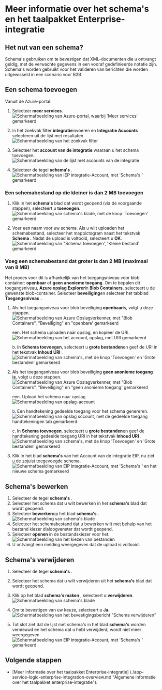 <properties
    pageTitle="Overzicht van schema's maken en de Enterprise-integratie Pack | Microsoft Azure"
    description="Informatie over het gebruik van schema's maken met de apps Enterprise Integration Pack en logica"
    services="logic-apps"
    documentationCenter=".net,nodejs,java"
    authors="msftman"
    manager="erikre"
    editor="cgronlun"/>

<tags
    ms.service="logic-apps"
    ms.workload="integration"
    ms.tgt_pltfrm="na"
    ms.devlang="na"
    ms.topic="article"
    ms.date="07/29/2016"
    ms.author="deonhe"/>

# <a name="learn-about-schemas-and-the-enterprise-integration-pack"></a>Meer informatie over het schema's en het taalpakket Enterprise-integratie  

## <a name="why-use-a-schema"></a>Het nut van een schema?
Schema's gebruiken om te bevestigen dat XML-documenten die u ontvangt geldig, met de verwachte gegevens in een vooraf gedefinieerde notatie zijn. Schema's worden gebruikt voor het valideren van berichten die worden uitgewisseld in een scenario voor B2B.

## <a name="add-a-schema"></a>Een schema toevoegen
Vanuit de Azure-portal:  

1. Selecteer **meer services**.  
![Schermafbeelding van Azure-portal, waarbij 'Meer services' gemarkeerd](./media/app-service-logic-enterprise-integration-overview/overview-11.png)    

2. In het zoekvak filter **integratie**invoeren en **Integratie Accounts** selecteren uit de lijst met resultaten.     
![Schermafbeelding van het zoekvak filter](./media/app-service-logic-enterprise-integration-overview/overview-21.png)  
3. Selecteer het **account van de integratie** waaraan u het schema toevoegen.    
![Schermafbeelding van de lijst met accounts van de integratie](./media/app-service-logic-enterprise-integration-overview/overview-31.png)  

4. Selecteer de tegel **schema's** .  
![Schermafbeelding van IEP integratie-Account, met 'Schema's ' gemarkeerd](./media/app-service-logic-enterprise-integration-schemas/schema-11.png)  

### <a name="add-a-schema-file-less-than-2-mb"></a>Een schemabestand op die kleiner is dan 2 MB toevoegen  

1. Klik in het **schema's** blad dat wordt geopend (via de voorgaande stappen), selecteert u **toevoegen**.  
![Schermafbeelding van schema's blade, met de knop 'Toevoegen' gemarkeerd](./media/app-service-logic-enterprise-integration-schemas/schema-21.png)  

2. Voer een naam voor uw schema. Als u wilt uploaden het schemabestand, selecteer het mappictogram naast het tekstvak **Schema** . Nadat de upload is voltooid, selecteert u **OK**.    
![Schermafbeelding van "Schema toevoegen', 'Kleine bestand' gemarkeerd](./media/app-service-logic-enterprise-integration-schemas/schema-31.png)  

### <a name="add-a-schema-file-larger-than-2-mb-up-to-a-maximum-of-8-mb"></a>Voeg een schemabestand dat groter is dan 2 MB (maximaal van 8 MB)  

Het proces voor dit is afhankelijk van het toegangsniveau voor blob container: **openbaar** of **geen anonieme toegang**. Om te bepalen dit toegangsniveau, **Azure opslag Explorer**in **Blob Containers**, selecteert u de gewenste blob-container. Selecteer **beveiliging**en selecteer het tabblad **Toegangsniveau** .

1. Als het toegangsniveau voor blob beveiliging **openbaar**is, volgt u deze stappen.  
  ![Schermafbeelding van Azure Opslagverkenner, met "Blob Containers", "Beveiliging" en "openbare' gemarkeerd](./media/app-service-logic-enterprise-integration-schemas/blob-public.png)  

    een. Het schema uploaden naar opslag, en kopieer de URI.  
    ![Schermafbeelding van het account, opslag, met URI gemarkeerd](./media/app-service-logic-enterprise-integration-schemas/schema-blob.png)  

    b. In **Schema toevoegen**, selecteert u **grote bestanden**en geef de URI in het tekstvak **Inhoud URI** .  
    ![Schermafbeelding van schema's, met de knop 'Toevoegen' en 'Grote bestanden' gemarkeerd](./media/app-service-logic-enterprise-integration-schemas/schema-largefile.png)  

2. Als het toegangsniveau voor blob beveiliging **geen anonieme toegang is**, volgt u deze stappen.  
  ![Schermafbeelding van Azure Opslagverkenner, met "Blob Containers", "Beveiliging" en "geen anonieme toegang' gemarkeerd](./media/app-service-logic-enterprise-integration-schemas/blob-1.png)  

    een. Upload het schema naar opslag.  
    ![Schermafbeelding van opslag-account](./media/app-service-logic-enterprise-integration-schemas/blob-3.png)

    b. Een handtekening gedeelde toegang voor het schema genereren.  
    ![Schermafbeelding van opslag sccount, met de gedeelde toegang handtekeningen tab gemarkeerd](./media/app-service-logic-enterprise-integration-schemas/blob-2.png)

    c. In **Schema toevoegen**, selecteert u **grote bestanden**en geef de handtekening gedeelde toegang URI in het tekstvak **Inhoud URI** .  
    ![Schermafbeelding van schema's, met de knop 'Toevoegen' en 'Grote bestanden' gemarkeerd](./media/app-service-logic-enterprise-integration-schemas/schema-largefile.png)  

3. Klik in het blad **schema's** van het Account van de integratie EIP, nu ziet u de zojuist toegevoegde schema.  
![Schermafbeelding van EIP integratie-Account, met 'Schema's ' en het nieuwe schema gemarkeerd](./media/app-service-logic-enterprise-integration-schemas/schema-41.png)
  

## <a name="edit-schemas"></a>Schema's bewerken
1. Selecteer de tegel **schema's** .  
2. Selecteer het schema dat u wilt bewerken in het **schema's** blad dat wordt geopend.
3. Selecteer **bewerken**op het blad **schema's** .  
![Schermafbeelding van schema's blade](./media/app-service-logic-enterprise-integration-schemas/edit-12.png)    
4. Selecteer het schemabestand dat u bewerken wilt met behulp van het bestand kiezer dialoogvenster dat wordt geopend.
5. Selecteer **openen** in de bestandskiezer voor het.  
![Schermafbeelding van het kiezen van bestanden](./media/app-service-logic-enterprise-integration-schemas/edit-31.png)  
6. U ontvangt een melding weergegeven dat de upload is voltooid.  

## <a name="delete-schemas"></a>Schema's verwijderen
1. Selecteer de tegel **schema's** .  
2. Selecteer het schema dat u wilt verwijderen uit het **schema's** blad dat wordt geopend.  
3. Klik op het blad **schema's maken** , selecteert u **verwijderen**.
![Schermafbeelding van schema's blade](./media/app-service-logic-enterprise-integration-schemas/delete-12.png)  

4. Om te bevestigen van uw keuze, selecteert u **Ja**.  
![Schermafbeelding van het bevestigingsbericht "Schema verwijderen"](./media/app-service-logic-enterprise-integration-schemas/delete-21.png)  
5. Tot slot ziet dat de lijst met schema's in het blad **schema's** worden vernieuwd en het schema dat u hebt verwijderd, wordt niet meer weergegeven.  
![Schermafbeelding van EIP integratie-Account, met 'Schema's ' gemarkeerd](./media/app-service-logic-enterprise-integration-schemas/delete-31.png)    

## <a name="next-steps"></a>Volgende stappen

- [Meer informatie over het taalpakket Enterprise-integratie] (./app-service-logic-enterprise-integration-overview.md "Algemene informatie over het taalpakket enterprise-integratie").  
